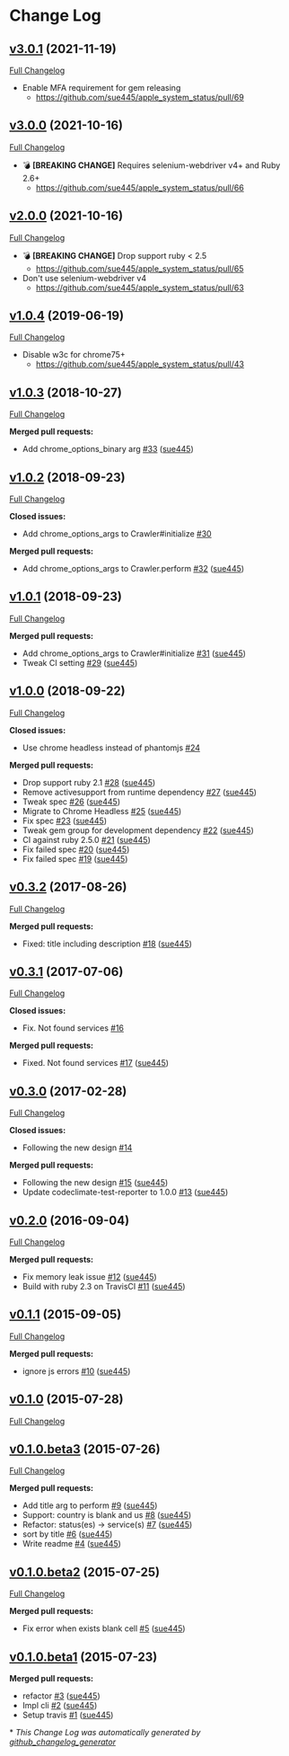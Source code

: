 # Change Log

## [v3.0.1](https://github.com/sue445/apple_system_status/tree/v3.0.1) (2021-11-19)
[Full Changelog](https://github.com/sue445/apple_system_status/compare/v3.0.0...v3.0.1)

* Enable MFA requirement for gem releasing
  * https://github.com/sue445/apple_system_status/pull/69

## [v3.0.0](https://github.com/sue445/apple_system_status/tree/v3.0.0) (2021-10-16)
[Full Changelog](https://github.com/sue445/apple_system_status/compare/v2.0.0...v3.0.0)

* :bomb: **[BREAKING CHANGE]** Requires selenium-webdriver v4+ and Ruby 2.6+
  * https://github.com/sue445/apple_system_status/pull/66

## [v2.0.0](https://github.com/sue445/apple_system_status/tree/v2.0.0) (2021-10-16)
[Full Changelog](https://github.com/sue445/apple_system_status/compare/v1.0.4...v2.0.0)

* :bomb: **[BREAKING CHANGE]** Drop support ruby < 2.5
  * https://github.com/sue445/apple_system_status/pull/65
* Don't use selenium-webdriver v4
  * https://github.com/sue445/apple_system_status/pull/63

## [v1.0.4](https://github.com/sue445/apple_system_status/tree/v1.0.4) (2019-06-19)
[Full Changelog](https://github.com/sue445/apple_system_status/compare/v1.0.3...v1.0.4)

* Disable w3c for chrome75+
  * https://github.com/sue445/apple_system_status/pull/43

## [v1.0.3](https://github.com/sue445/apple_system_status/tree/v1.0.3) (2018-10-27)
[Full Changelog](https://github.com/sue445/apple_system_status/compare/v1.0.2...v1.0.3)

**Merged pull requests:**

- Add chrome\_options\_binary arg [\#33](https://github.com/sue445/apple_system_status/pull/33) ([sue445](https://github.com/sue445))

## [v1.0.2](https://github.com/sue445/apple_system_status/tree/v1.0.2) (2018-09-23)
[Full Changelog](https://github.com/sue445/apple_system_status/compare/v1.0.1...v1.0.2)

**Closed issues:**

- Add chrome\_options\_args to Crawler\#initialize [\#30](https://github.com/sue445/apple_system_status/issues/30)

**Merged pull requests:**

- Add chrome\_options\_args to Crawler.perform [\#32](https://github.com/sue445/apple_system_status/pull/32) ([sue445](https://github.com/sue445))

## [v1.0.1](https://github.com/sue445/apple_system_status/tree/v1.0.1) (2018-09-23)
[Full Changelog](https://github.com/sue445/apple_system_status/compare/v1.0.0...v1.0.1)

**Merged pull requests:**

- Add chrome\_options\_args to Crawler\#initialize [\#31](https://github.com/sue445/apple_system_status/pull/31) ([sue445](https://github.com/sue445))
- Tweak CI setting [\#29](https://github.com/sue445/apple_system_status/pull/29) ([sue445](https://github.com/sue445))

## [v1.0.0](https://github.com/sue445/apple_system_status/tree/v1.0.0) (2018-09-22)
[Full Changelog](https://github.com/sue445/apple_system_status/compare/v0.3.2...v1.0.0)

**Closed issues:**

- Use chrome headless instead of phantomjs [\#24](https://github.com/sue445/apple_system_status/issues/24)

**Merged pull requests:**

- Drop support ruby 2.1 [\#28](https://github.com/sue445/apple_system_status/pull/28) ([sue445](https://github.com/sue445))
- Remove activesupport from runtime dependency [\#27](https://github.com/sue445/apple_system_status/pull/27) ([sue445](https://github.com/sue445))
- Tweak spec [\#26](https://github.com/sue445/apple_system_status/pull/26) ([sue445](https://github.com/sue445))
- Migrate to Chrome Headless [\#25](https://github.com/sue445/apple_system_status/pull/25) ([sue445](https://github.com/sue445))
- Fix spec [\#23](https://github.com/sue445/apple_system_status/pull/23) ([sue445](https://github.com/sue445))
- Tweak gem group for development dependency [\#22](https://github.com/sue445/apple_system_status/pull/22) ([sue445](https://github.com/sue445))
- CI against ruby 2.5.0 [\#21](https://github.com/sue445/apple_system_status/pull/21) ([sue445](https://github.com/sue445))
- Fix failed spec [\#20](https://github.com/sue445/apple_system_status/pull/20) ([sue445](https://github.com/sue445))
- Fix failed spec [\#19](https://github.com/sue445/apple_system_status/pull/19) ([sue445](https://github.com/sue445))

## [v0.3.2](https://github.com/sue445/apple_system_status/tree/v0.3.2) (2017-08-26)
[Full Changelog](https://github.com/sue445/apple_system_status/compare/v0.3.1...v0.3.2)

**Merged pull requests:**

- Fixed: title including description [\#18](https://github.com/sue445/apple_system_status/pull/18) ([sue445](https://github.com/sue445))

## [v0.3.1](https://github.com/sue445/apple_system_status/tree/v0.3.1) (2017-07-06)
[Full Changelog](https://github.com/sue445/apple_system_status/compare/v0.3.0...v0.3.1)

**Closed issues:**

- Fix. Not found services [\#16](https://github.com/sue445/apple_system_status/issues/16)

**Merged pull requests:**

- Fixed. Not found services [\#17](https://github.com/sue445/apple_system_status/pull/17) ([sue445](https://github.com/sue445))

## [v0.3.0](https://github.com/sue445/apple_system_status/tree/v0.3.0) (2017-02-28)
[Full Changelog](https://github.com/sue445/apple_system_status/compare/v0.2.0...v0.3.0)

**Closed issues:**

- Following the new design [\#14](https://github.com/sue445/apple_system_status/issues/14)

**Merged pull requests:**

- Following the new design [\#15](https://github.com/sue445/apple_system_status/pull/15) ([sue445](https://github.com/sue445))
- Update codeclimate-test-reporter to 1.0.0 [\#13](https://github.com/sue445/apple_system_status/pull/13) ([sue445](https://github.com/sue445))

## [v0.2.0](https://github.com/sue445/apple_system_status/tree/v0.2.0) (2016-09-04)
[Full Changelog](https://github.com/sue445/apple_system_status/compare/v0.1.1...v0.2.0)

**Merged pull requests:**

- Fix memory leak issue [\#12](https://github.com/sue445/apple_system_status/pull/12) ([sue445](https://github.com/sue445))
- Build with ruby 2.3 on TravisCI [\#11](https://github.com/sue445/apple_system_status/pull/11) ([sue445](https://github.com/sue445))

## [v0.1.1](https://github.com/sue445/apple_system_status/tree/v0.1.1) (2015-09-05)
[Full Changelog](https://github.com/sue445/apple_system_status/compare/v0.1.0...v0.1.1)

**Merged pull requests:**

- ignore js errors [\#10](https://github.com/sue445/apple_system_status/pull/10) ([sue445](https://github.com/sue445))

## [v0.1.0](https://github.com/sue445/apple_system_status/tree/v0.1.0) (2015-07-28)
[Full Changelog](https://github.com/sue445/apple_system_status/compare/v0.1.0.beta3...v0.1.0)

## [v0.1.0.beta3](https://github.com/sue445/apple_system_status/tree/v0.1.0.beta3) (2015-07-26)
[Full Changelog](https://github.com/sue445/apple_system_status/compare/v0.1.0.beta2...v0.1.0.beta3)

**Merged pull requests:**

- Add title arg to perform [\#9](https://github.com/sue445/apple_system_status/pull/9) ([sue445](https://github.com/sue445))
- Support: country is blank and us [\#8](https://github.com/sue445/apple_system_status/pull/8) ([sue445](https://github.com/sue445))
- Refactor: status\(es\) -\> service\(s\) [\#7](https://github.com/sue445/apple_system_status/pull/7) ([sue445](https://github.com/sue445))
- sort by title [\#6](https://github.com/sue445/apple_system_status/pull/6) ([sue445](https://github.com/sue445))
-  Write readme [\#4](https://github.com/sue445/apple_system_status/pull/4) ([sue445](https://github.com/sue445))

## [v0.1.0.beta2](https://github.com/sue445/apple_system_status/tree/v0.1.0.beta2) (2015-07-25)
[Full Changelog](https://github.com/sue445/apple_system_status/compare/v0.1.0.beta1...v0.1.0.beta2)

**Merged pull requests:**

- Fix error when exists blank cell [\#5](https://github.com/sue445/apple_system_status/pull/5) ([sue445](https://github.com/sue445))

## [v0.1.0.beta1](https://github.com/sue445/apple_system_status/tree/v0.1.0.beta1) (2015-07-23)
**Merged pull requests:**

- refactor [\#3](https://github.com/sue445/apple_system_status/pull/3) ([sue445](https://github.com/sue445))
- Impl cli [\#2](https://github.com/sue445/apple_system_status/pull/2) ([sue445](https://github.com/sue445))
- Setup travis [\#1](https://github.com/sue445/apple_system_status/pull/1) ([sue445](https://github.com/sue445))



\* *This Change Log was automatically generated by [github_changelog_generator](https://github.com/skywinder/Github-Changelog-Generator)*